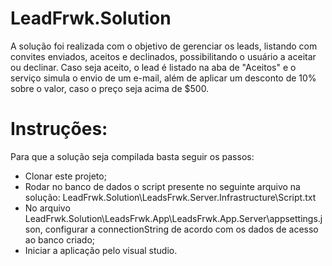 # LeadFrwk.Solution

A solução foi realizada com o objetivo de gerenciar os leads, listando com convites enviados, aceitos e declinados, possibilitando o usuário a aceitar ou declinar.
Caso seja aceito, o lead é listado na aba de "Aceitos" e o serviço simula o envio de um e-mail, além de aplicar um desconto de 10% sobre o valor, caso o preço seja acima de $500.

# Instruções:
Para que a solução seja compilada basta seguir os passos:
- Clonar este projeto;
- Rodar no banco de dados o script presente no seguinte arquivo na solução:
        LeadFrwk.Solution\LeadsFrwk.Server.Infrastructure\Script.txt
- No arquivo LeadFrwk.Solution\LeadsFrwk.App\LeadsFrwk.App.Server\appsettings.json, configurar a connectionString de acordo com os dados de acesso ao banco criado;
- Iniciar a aplicação pelo visual studio.
